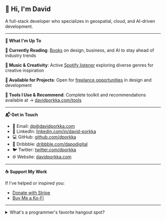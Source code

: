 ## 👋 Hi, I'm David

A full-stack developer who specializes in geospatial, cloud, and AI-driven development.

---

**🔭 What I'm Up To**

**🔹 Currently Reading**:
[Books](https://www.davidporkka.com/books) on design, business, and AI to stay ahead of industry trends

**🔹 Music & Creativity**:
Active [Spotify listener](https://open.spotify.com/user/wilhelm_lavender?si=cdc81a4db6d44620&nd=1&dlsi=b96f280269ee47ab) exploring diverse genres for creative inspiration

**🔹 Available for Projects**:
Open for [freelance opportunities](https://davidporkka.com/#contact) in design and development

**🔹 Tools I Use & Recommend**:
Complete toolkit and recommendations available at → [davidporkka.com/tools](https://davidporkka.com/tools/)

---

**📬 Get in Touch**

* 💌 Email: [dp@davidporkka.com](mailto:dp@davidporkka.com)
* 🔗 LinkedIn: [linkedin.com/in/david-porkka](https://www.linkedin.com/in/david-porkka/)
* 💻 GitHub: [github.com/dporkka](https://github.com/dporkka)
* 🎨 Dribbble: [dribbble.com/dapodigital](https://dribbble.com/dapodigital)
* 🐦 Twitter: [twitter.com/dporkka](https://twitter.com/dporkka)
* 🌐 Website: [davidporkka.com](https://davidporkka.com)

---

**☕ Support My Work**

If I've helped or inspired you:
* [Donate with Stripe](https://buy.stripe.com/cN26oM84c2oT772dQX)
* [Buy Me a Ko-Fi](https://ko-fi.com/S6S7YJ9T1)

---

<details>
<summary>What's a programmer's favorite hangout spot?</summary>
<p><strong>Foo Bar</strong> 😄</p>
</details>
